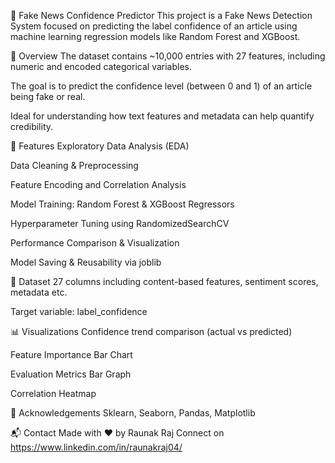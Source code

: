 📰 Fake News Confidence Predictor
This project is a Fake News Detection System focused on predicting the label confidence of an article using machine learning regression models like Random Forest and XGBoost.

🚀 Overview
The dataset contains ~10,000 entries with 27 features, including numeric and encoded categorical variables.

The goal is to predict the confidence level (between 0 and 1) of an article being fake or real.

Ideal for understanding how text features and metadata can help quantify credibility.

🔧 Features
Exploratory Data Analysis (EDA)

Data Cleaning & Preprocessing

Feature Encoding and Correlation Analysis

Model Training: Random Forest & XGBoost Regressors

Hyperparameter Tuning using RandomizedSearchCV

Performance Comparison & Visualization

Model Saving & Reusability via joblib

📁 Dataset
27 columns including content-based features, sentiment scores, metadata etc.

Target variable: label_confidence

📊 Visualizations
Confidence trend comparison (actual vs predicted)

Feature Importance Bar Chart

Evaluation Metrics Bar Graph

Correlation Heatmap

🙌 Acknowledgements
Sklearn, Seaborn, Pandas, Matplotlib

📬 Contact
Made with ❤️ by Raunak Raj
Connect on https://www.linkedin.com/in/raunakraj04/
